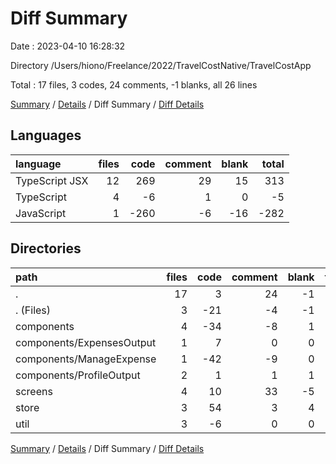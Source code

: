 # Diff Summary

Date : 2023-04-10 16:28:32

Directory /Users/hiono/Freelance/2022/TravelCostNative/TravelCostApp

Total : 17 files,  3 codes, 24 comments, -1 blanks, all 26 lines

[Summary](results.md) / [Details](details.md) / Diff Summary / [Diff Details](diff-details.md)

## Languages
| language | files | code | comment | blank | total |
| :--- | ---: | ---: | ---: | ---: | ---: |
| TypeScript JSX | 12 | 269 | 29 | 15 | 313 |
| TypeScript | 4 | -6 | 1 | 0 | -5 |
| JavaScript | 1 | -260 | -6 | -16 | -282 |

## Directories
| path | files | code | comment | blank | total |
| :--- | ---: | ---: | ---: | ---: | ---: |
| . | 17 | 3 | 24 | -1 | 26 |
| . (Files) | 3 | -21 | -4 | -1 | -26 |
| components | 4 | -34 | -8 | 1 | -41 |
| components/ExpensesOutput | 1 | 7 | 0 | 0 | 7 |
| components/ManageExpense | 1 | -42 | -9 | 0 | -51 |
| components/ProfileOutput | 2 | 1 | 1 | 1 | 3 |
| screens | 4 | 10 | 33 | -5 | 38 |
| store | 3 | 54 | 3 | 4 | 61 |
| util | 3 | -6 | 0 | 0 | -6 |

[Summary](results.md) / [Details](details.md) / Diff Summary / [Diff Details](diff-details.md)